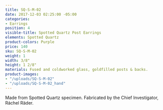 ```yaml
---
title: SQ-S-M-02
date: 2017-12-03 02:25:00 -05:00
categories:
- Earrings
position: 4
visible-title: Spotted Quartz Post Earrings
elements: Spotted Quartz
product-colors: Purple
price: 140
sku: SQ-S-M-02
weight: 1
width: 3/8"
height: 1 2/8"
materials: Fused and coldworked glass, goldfilled posts & backs.
product-images:
- "/uploads/SQ-S-M-02"
- "/uploads/SQ-S-M-02_hand"
---
```


Made from Spotted Quartz specimen. Fabricated by the Chief Investigator, Ráchel Räder.